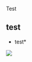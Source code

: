 Test
## test
* test*
<html>
<img src="https://cdn.pixabay.com/photo/2015/04/23/22/00/tree-736885__480.jpg" />
</html>
